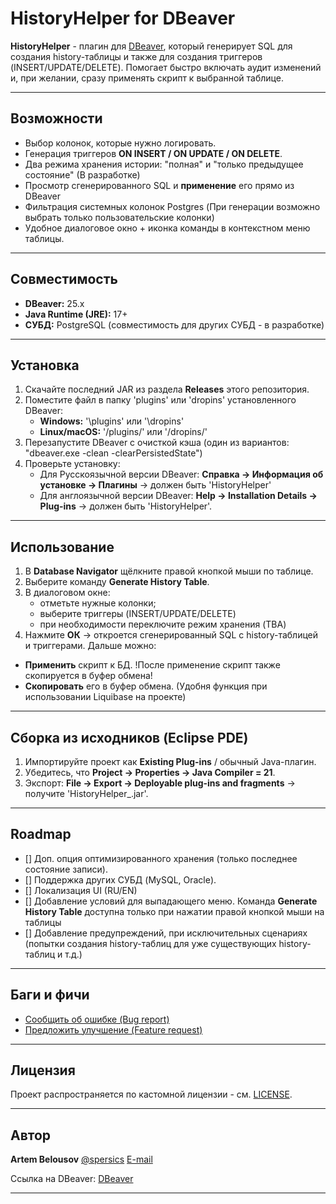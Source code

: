 # HistoryHelper for DBeaver
**HistoryHelper** - плагин для [DBeaver](https://dbeaver.io/), который генерирует SQL для создания history-таблицы и также для создания триггеров (INSERT/UPDATE/DELETE). Помогает быстро включать аудит изменений и, при желании, сразу применять скрипт к выбранной таблице.

---

## Возможности
- Выбор колонок, которые нужно логировать.
- Генерация триггеров **ON INSERT / ON UPDATE / ON DELETE**.
- Два режима хранения истории: "полная" и "только предыдущее состояние" (В разработке)
- Просмотр сгенерированного SQL и **применение** его прямо из DBeaver
- Фильтрация системных колонок Postgres (При генерации возможно выбрать только пользовательские колонки)
- Удобное диалоговое окно + иконка команды в контекстном меню таблицы.

---

## Совместимость
- **DBeaver:** 25.x
- **Java Runtime (JRE):** 17+
- **СУБД:** PostgreSQL (совместимость для других СУБД - в разработке)

---

## Установка
1. Скачайте последний JAR из раздела **Releases** этого репозитория.
2. Поместите файл в папку 'plugins' или 'dropins' установленного DBeaver:
   - **Windows:** '<DBeaver>\plugins\' или '<DBeaver>\dropins\'
   - **Linux/macOS:** '<DBeaver>/plugins/' или '<DBeaver>/dropins/'
3. Перезапустите DBeaver с очисткой кэша (один из вариантов: "dbeaver.exe -clean -clearPersistedState")
4. Проверьте установку:
   - Для Русскоязычной версии DBeaver: **Справка -> Информация об установке -> Плагины** -> должен быть 'HistoryHelper'
   - Для англоязычной версии DBeaver: **Help -> Installation Details -> Plug-ins** -> должен быть 'HistoryHelper'.


---

## Использование
1. В **Database Navigator** щёлкните правой кнопкой мыши по таблице.
2. Выберите команду **Generate History Table**.
3. В диалоговом окне:
   - отметьте нужные колонки;
   - выберите триггеры (INSERT/UPDATE/DELETE)
   - при необходимости переключите режим хранения (TBA)
4. Нажмите **ОК** -> откроется сгенерированный SQL с history-таблицей и триггерами.
Дальше можно:
- **Применить** скрипт к БД. !После применение скрипт также скопируется в буфер обмена!
- **Скопировать** его в буфер обмена. (Удобня функция при использовании Liquibase на проекте)

---

## Сборка из исходников (Eclipse PDE)
1. Импортируйте проект как **Existing Plug-ins** / обычный Java-плагин.
2. Убедитесь, что **Project -> Properties -> Java Compiler = 21**.
3. Экспорт: **File -> Export -> Deployable plug-ins and fragments** -> получите 'HistoryHelper_<version>.jar'.

---

## Roadmap
- [] Доп. опция оптимизированного хранения (только последнее состояние записи).
- [] Поддержка других СУБД (MySQL, Oracle).
- [] Локализация UI (RU/EN)
- [] Добавление условий для выпадающего меню. Команда **Generate History Table** доступна только при нажатии правой кнопкой мыши на таблицы
- [] Добавление предупреждений, при исключительных сценариях (попытки создания history-таблиц для уже существующих history-таблиц и т.д.)

---

## Баги и фичи
- [Сообщить об ошибке (Bug report)](https://github.com/spersics/historyhelper/issues/new?template=bug_report.md)
- [Предложить улучшение (Feature request)](https://github.com/spersics/historyhelper/issues/new?template=feature_request.md)

---

## Лицензия
Проект распространяется по кастомной лицензии - см. [LICENSE](LICENSE).

---
## Автор

**Artem Belousov** 
[@spersics](https://github.com/spersics)
[E-mail](timbelousovv@gmail.com)

Ссылка на DBeaver: [DBeaver](https://dbeaver.io/)

---
